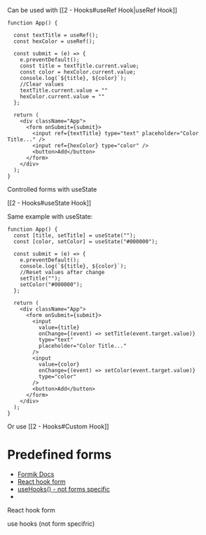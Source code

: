 Can be used with [[2 - Hooks#useRef Hook|useRef Hook]]



```JSX
function App() {

  const textTitle = useRef();
  const hexColor = useRef();

  const submit = (e) => {
    e.preventDefault();
    const title = textTitle.current.value;
    const color = hexColor.current.value;
    console.log(`${title}, ${color}`);
    //Clear values
    textTitle.current.value = ""
    hexColor.current.value = ""
  };

  return (
    <div className="App">
      <form onSubmit={submit}>
        <input ref={textTitle} type="text" placeholder="Color Title..." />
        <input ref={hexColor} type="color" />
        <button>Add</button>
      </form>
    </div>
  );
}
```

Controlled forms with useState

[[2 - Hooks#useState Hook]]

Same example with useState:
```JSX
function App() {
  const [title, setTitle] = useState("");
  const [color, setColor] = useState("#000000");

  const submit = (e) => {
    e.preventDefault();
    console.log(`${title}, ${color}`);
    //Reset values after change
    setTitle("");
    setColor("#000000");
  };

  return (
    <div className="App">
      <form onSubmit={submit}>
        <input
          value={title}
          onChange={(event) => setTitle(event.target.value)}
          type="text"
          placeholder="Color Title..."
        />
        <input
          value={color}
          onChange={(event) => setColor(event.target.value)}
          type="color"
        />
        <button>Add</button>
      </form>
    </div>
  );
}
```

Or use [[2 - Hooks#Custom Hook]]

# Predefined forms

- [Formik Docs](https://formik.org/)
- [React hook form](https://react-hook-form.com/)
- [useHooks() - not forms specific](https://usehooks.com)
- 





React hook form

use hooks (not form specifric)